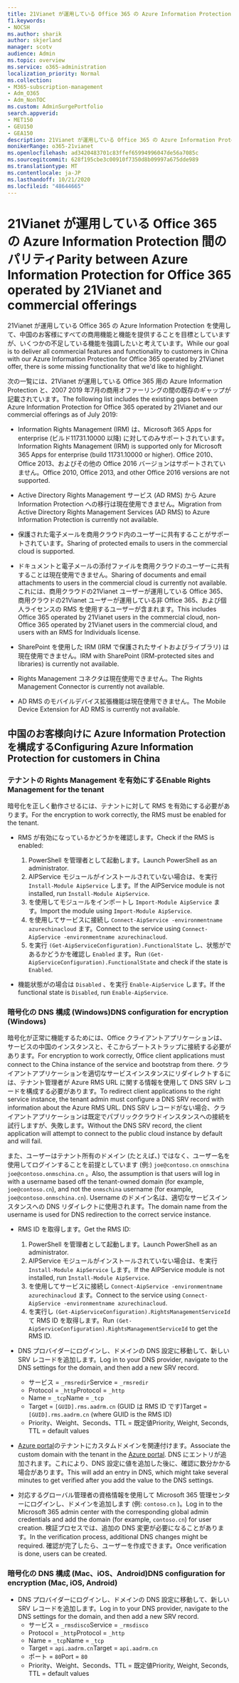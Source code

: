 ```yaml
---
title: 21Vianet が運用している Office 365 の Azure Information Protection 間のパリティ
f1.keywords:
- NOCSH
ms.author: sharik
author: skjerland
manager: scotv
audience: Admin
ms.topic: overview
ms.service: o365-administration
localization_priority: Normal
ms.collection:
- M365-subscription-management
- Adm_O365
- Adm_NonTOC
ms.custom: AdminSurgePortfolio
search.appverid:
- MET150
- GEU150
- GEA150
description: 21Vianet が運用している Office 365 の Azure Information Protection と、中国のお客様に対して構成する方法について説明します。
monikerRange: o365-21vianet
ms.openlocfilehash: ad3420483701c83ffef65994996047de56a7085c
ms.sourcegitcommit: 628f195cbe3c00910f7350d8b09997a675dde989
ms.translationtype: MT
ms.contentlocale: ja-JP
ms.lasthandoff: 10/21/2020
ms.locfileid: "48644665"
---
```

# <a name="parity-between-azure-information-protection-for-office-365-operated-by-21vianet-and-commercial-offerings"></a><span data-ttu-id="1cb77-103">21Vianet が運用している Office 365 の Azure Information Protection 間のパリティ</span><span class="sxs-lookup"><span data-stu-id="1cb77-103">Parity between Azure Information Protection for Office 365 operated by 21Vianet and commercial offerings</span></span>

<span data-ttu-id="1cb77-104">21Vianet が運用している Office 365 の Azure Information Protection を使用して、中国のお客様にすべての商用機能と機能を提供することを目標としていますが、いくつかの不足している機能を強調したいと考えています。</span><span class="sxs-lookup"><span data-stu-id="1cb77-104">While our goal is to deliver all commercial features and functionality to customers in China with our Azure Information Protection for Office 365 operated by 21Vianet offer, there is some missing functionality that we'd like to highlight.</span></span>

<span data-ttu-id="1cb77-105">次の一覧には、21Vianet が運用している Office 365 用の Azure Information Protection と、2007 2019 年7月の商用オファーリングの間の既存のギャップが記載されています。</span><span class="sxs-lookup"><span data-stu-id="1cb77-105">The following list includes the existing gaps between Azure Information Protection for Office 365 operated by 21Vianet and our commercial offerings as of July 2019:</span></span>

- <span data-ttu-id="1cb77-106">Information Rights Management (IRM) は、Microsoft 365 Apps for enterprise (ビルド11731.10000 以降) に対してのみサポートされています。</span><span class="sxs-lookup"><span data-stu-id="1cb77-106">Information Rights Management (IRM) is supported only for Microsoft 365 Apps for enterprise (build 11731.10000 or higher).</span></span> <span data-ttu-id="1cb77-107">Office 2010、Office 2013、およびその他の Office 2016 バージョンはサポートされていません。</span><span class="sxs-lookup"><span data-stu-id="1cb77-107">Office 2010, Office 2013, and other Office 2016 versions are not supported.</span></span>

- <span data-ttu-id="1cb77-108">Active Directory Rights Management サービス (AD RMS) から Azure Information Protection への移行は現在使用できません。</span><span class="sxs-lookup"><span data-stu-id="1cb77-108">Migration from Active Directory Rights Management Services (AD RMS) to Azure Information Protection is currently not available.</span></span>
  
- <span data-ttu-id="1cb77-109">保護された電子メールを商用クラウド内のユーザーに共有することがサポートされています。</span><span class="sxs-lookup"><span data-stu-id="1cb77-109">Sharing of protected emails to users in the commercial cloud is supported.</span></span>
  
- <span data-ttu-id="1cb77-110">ドキュメントと電子メールの添付ファイルを商用クラウドのユーザーに共有することは現在使用できません。</span><span class="sxs-lookup"><span data-stu-id="1cb77-110">Sharing of documents and email attachments to users in the commercial cloud is currently not available.</span></span> <span data-ttu-id="1cb77-111">これには、商用クラウドの21Vianet ユーザーが運用している Office 365、商用クラウドの21Vianet ユーザーが運用している非 Office 365、および個人ライセンスの RMS を使用するユーザーが含まれます。</span><span class="sxs-lookup"><span data-stu-id="1cb77-111">This includes Office 365 operated by 21Vianet users in the commercial cloud, non-Office 365 operated by 21Vianet users in the commercial cloud, and users with an RMS for Individuals license.</span></span>
  
- <span data-ttu-id="1cb77-112">SharePoint を使用した IRM (IRM で保護されたサイトおよびライブラリ) は現在使用できません。</span><span class="sxs-lookup"><span data-stu-id="1cb77-112">IRM with SharePoint (IRM-protected sites and libraries) is currently not available.</span></span>
  
- <span data-ttu-id="1cb77-113">Rights Management コネクタは現在使用できません。</span><span class="sxs-lookup"><span data-stu-id="1cb77-113">The Rights Management Connector is currently not available.</span></span>
  
- <span data-ttu-id="1cb77-114">AD RMS のモバイルデバイス拡張機能は現在使用できません。</span><span class="sxs-lookup"><span data-stu-id="1cb77-114">The Mobile Device Extension for AD RMS is currently not available.</span></span>

## <a name="configuring-azure-information-protection-for-customers-in-china"></a><span data-ttu-id="1cb77-115">中国のお客様向けに Azure Information Protection を構成する</span><span class="sxs-lookup"><span data-stu-id="1cb77-115">Configuring Azure Information Protection for customers in China</span></span>

### <a name="enable-rights-management-for-the-tenant"></a><span data-ttu-id="1cb77-116">テナントの Rights Management を有効にする</span><span class="sxs-lookup"><span data-stu-id="1cb77-116">Enable Rights Management for the tenant</span></span>

<span data-ttu-id="1cb77-117">暗号化を正しく動作させるには、テナントに対して RMS を有効にする必要があります。</span><span class="sxs-lookup"><span data-stu-id="1cb77-117">For the encryption to work correctly, the RMS must be enabled for the tenant.</span></span>

- <span data-ttu-id="1cb77-118">RMS が有効になっているかどうかを確認します。</span><span class="sxs-lookup"><span data-stu-id="1cb77-118">Check if the RMS is enabled:</span></span>
  1. <span data-ttu-id="1cb77-119">PowerShell を管理者として起動します。</span><span class="sxs-lookup"><span data-stu-id="1cb77-119">Launch PowerShell as an administrator.</span></span>
  2. <span data-ttu-id="1cb77-120">AIPService モジュールがインストールされていない場合は、を実行 `Install-Module AipService` します。</span><span class="sxs-lookup"><span data-stu-id="1cb77-120">If the AIPService module is not installed, run `Install-Module AipService`.</span></span>
  3. <span data-ttu-id="1cb77-121">を使用してモジュールをインポートし `Import-Module AipService` ます。</span><span class="sxs-lookup"><span data-stu-id="1cb77-121">Import the module using `Import-Module AipService`.</span></span>
  4. <span data-ttu-id="1cb77-122">を使用してサービスに接続し `Connect-AipService -environmentname azurechinacloud` ます。</span><span class="sxs-lookup"><span data-stu-id="1cb77-122">Connect to the service using `Connect-AipService -environmentname azurechinacloud`.</span></span>
  5. <span data-ttu-id="1cb77-123">を実行 `(Get-AipServiceConfiguration).FunctionalState` し、状態がであるかどうかを確認し `Enabled` ます。</span><span class="sxs-lookup"><span data-stu-id="1cb77-123">Run `(Get-AipServiceConfiguration).FunctionalState` and check if the state is `Enabled`.</span></span>

- <span data-ttu-id="1cb77-124">機能状態がの場合は `Disabled` 、を実行 `Enable-AipService` します。</span><span class="sxs-lookup"><span data-stu-id="1cb77-124">If the functional state is `Disabled`, run `Enable-AipService`.</span></span>

### <a name="dns-configuration-for-encryption-windows"></a><span data-ttu-id="1cb77-125">暗号化の DNS 構成 (Windows)</span><span class="sxs-lookup"><span data-stu-id="1cb77-125">DNS configuration for encryption (Windows)</span></span>

<span data-ttu-id="1cb77-126">暗号化が正常に機能するためには、Office クライアントアプリケーションは、サービスの中国のインスタンスと、そこからブートストラップに接続する必要があります。</span><span class="sxs-lookup"><span data-stu-id="1cb77-126">For encryption to work correctly, Office client applications must connect to the China instance of the service and bootstrap from there.</span></span> <span data-ttu-id="1cb77-127">クライアントアプリケーションを適切なサービスインスタンスにリダイレクトするには、テナント管理者が Azure RMS URL に関する情報を使用して DNS SRV レコードを構成する必要があります。</span><span class="sxs-lookup"><span data-stu-id="1cb77-127">To redirect client applications to the right service instance, the tenant admin must configure a DNS SRV record with information about the Azure RMS URL.</span></span> <span data-ttu-id="1cb77-128">DNS SRV レコードがない場合、クライアントアプリケーションは既定でパブリッククラウドインスタンスへの接続を試行しますが、失敗します。</span><span class="sxs-lookup"><span data-stu-id="1cb77-128">Without the DNS SRV record, the client application will attempt to connect to the public cloud instance by default and will fail.</span></span>

<span data-ttu-id="1cb77-129">また、ユーザーはテナント所有のドメイン (たとえば、) ではなく、ユーザー名を使用してログインすることを前提としています (例:) `joe@contoso.cn` `onmschina` `joe@contoso.onmschina.cn` 。</span><span class="sxs-lookup"><span data-stu-id="1cb77-129">Also, the assumption is that users will log in with a username based off the tenant-owned domain (for example, `joe@contoso.cn`), and not the `onmschina` username (for example, `joe@contoso.onmschina.cn`).</span></span> <span data-ttu-id="1cb77-130">Username のドメイン名は、適切なサービスインスタンスへの DNS リダイレクトに使用されます。</span><span class="sxs-lookup"><span data-stu-id="1cb77-130">The domain name from the username is used for DNS redirection to the correct service instance.</span></span>

- <span data-ttu-id="1cb77-131">RMS ID を取得します。</span><span class="sxs-lookup"><span data-stu-id="1cb77-131">Get the RMS ID:</span></span>
  1. <span data-ttu-id="1cb77-132">PowerShell を管理者として起動します。</span><span class="sxs-lookup"><span data-stu-id="1cb77-132">Launch PowerShell as an administrator.</span></span>
  2. <span data-ttu-id="1cb77-133">AIPService モジュールがインストールされていない場合は、を実行 `Install-Module AipService` します。</span><span class="sxs-lookup"><span data-stu-id="1cb77-133">If the AIPService module is not installed, run `Install-Module AipService`.</span></span>
  3. <span data-ttu-id="1cb77-134">を使用してサービスに接続し `Connect-AipService -environmentname azurechinacloud` ます。</span><span class="sxs-lookup"><span data-stu-id="1cb77-134">Connect to the service using `Connect-AipService -environmentname azurechinacloud`.</span></span>
  4. <span data-ttu-id="1cb77-135">を実行し `(Get-AipServiceConfiguration).RightsManagementServiceId` て RMS ID を取得します。</span><span class="sxs-lookup"><span data-stu-id="1cb77-135">Run `(Get-AipServiceConfiguration).RightsManagementServiceId` to get the RMS ID.</span></span>

- <span data-ttu-id="1cb77-136">DNS プロバイダーにログインし、ドメインの DNS 設定に移動して、新しい SRV レコードを追加します。</span><span class="sxs-lookup"><span data-stu-id="1cb77-136">Log in to your DNS provider, navigate to the DNS settings for the domain, and then add a new SRV record.</span></span>
  - <span data-ttu-id="1cb77-137">サービス = `_rmsredir`</span><span class="sxs-lookup"><span data-stu-id="1cb77-137">Service = `_rmsredir`</span></span>
  - <span data-ttu-id="1cb77-138">Protocol = `_http`</span><span class="sxs-lookup"><span data-stu-id="1cb77-138">Protocol = `_http`</span></span>
  - <span data-ttu-id="1cb77-139">Name = `_tcp`</span><span class="sxs-lookup"><span data-stu-id="1cb77-139">Name = `_tcp`</span></span>
  - <span data-ttu-id="1cb77-140">Target = `[GUID].rms.aadrm.cn` (GUID は RMS ID です)</span><span class="sxs-lookup"><span data-stu-id="1cb77-140">Target = `[GUID].rms.aadrm.cn` (where GUID is the RMS ID)</span></span>
  - <span data-ttu-id="1cb77-141">Priority、Weight、Seconds、TTL = 既定値</span><span class="sxs-lookup"><span data-stu-id="1cb77-141">Priority, Weight, Seconds, TTL = default values</span></span>

- <span data-ttu-id="1cb77-142">[Azure portal](https://portal.azure.cn/#blade/Microsoft_AAD_IAM/ActiveDirectoryMenuBlade/Domains)のテナントにカスタムドメインを関連付けます。</span><span class="sxs-lookup"><span data-stu-id="1cb77-142">Associate the custom domain with the tenant in the [Azure portal](https://portal.azure.cn/#blade/Microsoft_AAD_IAM/ActiveDirectoryMenuBlade/Domains).</span></span> <span data-ttu-id="1cb77-143">DNS にエントリが追加されます。これにより、DNS 設定に値を追加した後に、確認に数分かかる場合があります。</span><span class="sxs-lookup"><span data-stu-id="1cb77-143">This will add an entry in DNS, which might take several minutes to get verified after you add the value to the DNS settings.</span></span>

- <span data-ttu-id="1cb77-144">対応するグローバル管理者の資格情報を使用して Microsoft 365 管理センターにログインし、ドメインを追加します (例: `contoso.cn` )。</span><span class="sxs-lookup"><span data-stu-id="1cb77-144">Log in to the Microsoft 365 admin center with the corresponding global admin credentials and add the domain (for example, `contoso.cn`) for user creation.</span></span> <span data-ttu-id="1cb77-145">検証プロセスでは、追加の DNS 変更が必要になることがあります。</span><span class="sxs-lookup"><span data-stu-id="1cb77-145">In the verification process, additional DNS changes might be required.</span></span> <span data-ttu-id="1cb77-146">確認が完了したら、ユーザーを作成できます。</span><span class="sxs-lookup"><span data-stu-id="1cb77-146">Once verification is done, users can be created.</span></span>

### <a name="dns-configuration-for-encryption-mac-ios-android"></a><span data-ttu-id="1cb77-147">暗号化の DNS 構成 (Mac、iOS、Android)</span><span class="sxs-lookup"><span data-stu-id="1cb77-147">DNS configuration for encryption (Mac, iOS, Android)</span></span>

- <span data-ttu-id="1cb77-148">DNS プロバイダーにログインし、ドメインの DNS 設定に移動して、新しい SRV レコードを追加します。</span><span class="sxs-lookup"><span data-stu-id="1cb77-148">Log in to your DNS provider, navigate to the DNS settings for the domain, and then add a new SRV record.</span></span>
  - <span data-ttu-id="1cb77-149">サービス = `_rmsdisco`</span><span class="sxs-lookup"><span data-stu-id="1cb77-149">Service = `_rmsdisco`</span></span>
  - <span data-ttu-id="1cb77-150">Protocol = `_http`</span><span class="sxs-lookup"><span data-stu-id="1cb77-150">Protocol = `_http`</span></span>
  - <span data-ttu-id="1cb77-151">Name = `_tcp`</span><span class="sxs-lookup"><span data-stu-id="1cb77-151">Name = `_tcp`</span></span>
  - <span data-ttu-id="1cb77-152">Target = `api.aadrm.cn`</span><span class="sxs-lookup"><span data-stu-id="1cb77-152">Target = `api.aadrm.cn`</span></span>
  - <span data-ttu-id="1cb77-153">ポート = `80`</span><span class="sxs-lookup"><span data-stu-id="1cb77-153">Port = `80`</span></span>
  - <span data-ttu-id="1cb77-154">Priority、Weight、Seconds、TTL = 既定値</span><span class="sxs-lookup"><span data-stu-id="1cb77-154">Priority, Weight, Seconds, TTL = default values</span></span>
